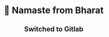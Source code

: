 <body>

  <h1 align="center">🙏 Namaste from Bharat</h1>
  <h2 align="center">Switched to Gitlab</h2>

</body>
